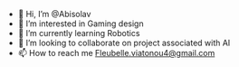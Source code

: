 - 👋 Hi, I’m @Abisolav
- 👀 I’m interested in Gaming design
- 🌱 I’m currently learning Robotics
- 💞️ I’m looking to collaborate on project associated with AI 
- 📫 How to reach me Fleubelle.viatonou4@gmail.com

<!---
Abisolav/Abisolav is a ✨ special ✨ repository because its `README.md` (this file) appears on your GitHub profile.
You can click the Preview link to take a look at your changes.
--->
